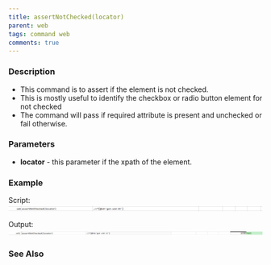 ```yaml
---
title: assertNotChecked(locator)
parent: web
tags: command web
comments: true
---
```


### Description

- This command is to assert if the element is not checked.
- This is mostly useful to identify the checkbox or radio button element for not checked
- The command will pass if required attribute is present and unchecked or fail otherwise.

### Parameters

- **locator** - this parameter if the xpath of the element.

### Example

Script:<br/>
![](image/assertNotChecked_01.png)

Output:<br/>
![](image/assertNotChecked_02.png)

### See Also